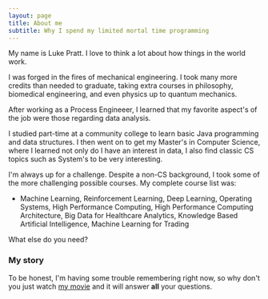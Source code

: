 ```yaml
---
layout: page
title: About me
subtitle: Why I spend my limited mortal time programming 
---
```


My name is Luke Pratt. I love to think a lot about how things in the world work.  

I was forged in the fires of mechanical engineering. I took many more credits than needed to graduate, taking extra courses in philosophy, biomedical engineering, and even physics up to quantum mechanics.  

After working as a Process Engineeer, I learned that my favorite aspect's of the job were those regarding data analysis. 

I studied part-time at a community college to learn basic Java programming and data structures. I then went on to get my Master's in Computer Science, where I learned not only do I have an interest in data, I also find classic CS topics such as System's to be very interesting. 

I'm always up for a challenge. Despite a non-CS background, I took some of the more challenging possible courses. My complete course list was:

- Machine Learning, Reinforcement Learning, Deep Learning, Operating Systems, High Performance Computing, High Performance Computing Architecture, Big Data for Healthcare Analytics, Knowledge Based Artificial Intelligence, Machine Learning for Trading

What else do you need?

### My story

To be honest, I'm having some trouble remembering right now, so why don't you just watch [my movie](https://en.wikipedia.org/wiki/The_Princess_Bride_%28film%29) and it will answer **all** your questions.
